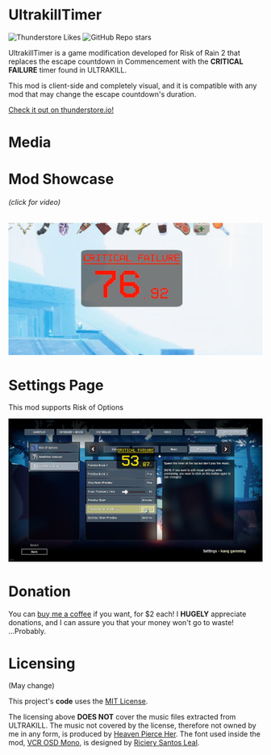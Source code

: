 ﻿# UltrakillTimer

![Thunderstore Likes](https://img.shields.io/thunderstore/likes/kanggamming/Ultrakill_Timer?label=thunderstore.io%20likes&style=flat&color=deepskyblue)
![GitHub Repo stars](https://img.shields.io/github/stars/kaangaming/UltrakillTimer?style=flat&label=repo%20stars&color=white)


UltrakillTimer is a game modification developed for Risk of Rain 2 that replaces the escape countdown in Commencement with the **CRITICAL FAILURE** timer found in ULTRAKILL.

This mod is client-side and completely visual, and it is compatible with any mod that may change the escape countdown's duration.

[Check it out on thunderstore.io!](https://thunderstore.io/package/kanggamming/Ultrakill_Timer/)

# Media

# Mod Showcase

###### (click for video)

[![](./assets/thumbnail.png)](https://youtu.be/QxlvSXXNZuo)

# Settings Page
This mod supports Risk of Options

![](./assets/settingspage.png)

# Donation

You can [buy me a coffee](https://www.buymeacoffee.com/kaangamgimginnkagnagnking) if you want, for $2 each! I **HUGELY** appreciate donations, and I can assure you that your money won't go to waste! ...Probably.

# Licensing

(May change)

This project's **code** uses the [MIT License](../LICENSE.txt).

The licensing above **DOES NOT** cover the music files extracted from ULTRAKILL. The music not covered by the license, therefore not owned by me in any form, is produced by [Heaven Pierce Her](https://heavenpierceher.bandcamp.com/album/ultrakill-violence). The font used inside the mod, [VCR OSD Mono](https://www.dafont.com/vcr-osd-mono.font), is designed by [Riciery Santos Leal](https://www.dafont.com/mrmanet.d5509).